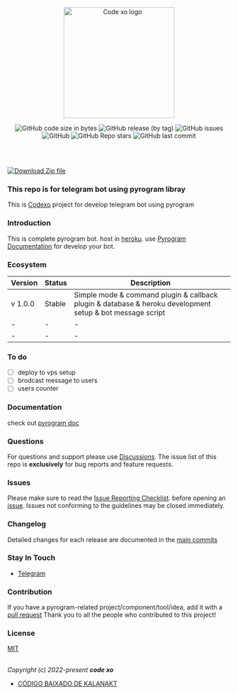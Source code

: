 <p align="center"><a href="https://thecodexo.com" target="_blank" rel="noopener noreferrer"><img width="250" src="https://github.com/kalanakt/Pyrogram-Telegram-Bot-Template/blob/main/pic/logo_transparent_1100x300.png" alt="Code xo logo"></a></p>

<!-- <p align='center'>
  <img alt="GitHub Sparkline" src="https://stars.medv.io/kalanakt/Pyrogram-Telegram-Bot-Template.svg">
</p> -->
<p align="center">
  <img alt="GitHub code size in bytes" src="https://img.shields.io/github/languages/code-size/kalanakt/Pyrogram-Telegram-Bot-Template?logo=files&logoColor=f72585&style=social">
  <img alt="GitHub release (by tag)" src="https://img.shields.io/github/downloads/kalanakt/Pyrogram-Telegram-Bot-Template/v1.0.0/total?color=90dbf4&logo=arlo&style=social">
  <img alt="GitHub issues" src="https://img.shields.io/github/issues-raw/kalanakt/Pyrogram-Telegram-Bot-Template?color=8eecf5&logo=anaconda&logoColor=06d6a0&style=social">
  <img alt="GitHub" src="https://img.shields.io/github/license/kalanakt/Pyrogram-Telegram-Bot-Template?logo=adguard&logoColor=390099&style=social">
  <img alt="GitHub Repo stars" src="https://img.shields.io/github/stars/kalanakt/Pyrogram-Telegram-Bot-Template?color=90e0ef&logoColor=ff4d6d&style=social">
  <img alt="GitHub last commit" src="https://img.shields.io/github/last-commit/kalanakt/Pyrogram-Telegram-Bot-Template?logo=electron&logoColor=89fc00&style=social">
</p>
<br><br>

<a href="https://github.com/kalanakt/Pyrogram-Telegram-Bot-Template/archive/refs/tags/v1.0.0.zip"><img alt="Download Zip file" src="https://img.shields.io/github/downloads/kalanakt/Pyrogram-Telegram-Bot-Template/v1.0.0/total?color=caf0f8&label=Download%20As%20Zip%20v1.0.0&logo=Files&logoColor=caf0f8&style=for-the-badge"></a>

<h3>This repo is for telegram bot using pyrogram libray</h3>
<p>This is <a href="https://thecodexo.com" target="_blank" rel="noopener noreferrer">Codexo</a> project for develop telegram bot using pyrogram</p>

<h3>Introduction</h3>
<p>This is complete pyrogram bot. host in <a href="https://dashboard.heroku.com/" target="_blank" rel="noopener noreferrer">heroku</a>. use <a href="https://docs.pyrogram.org" target="_blank" rel="noopener noreferrer">Pyrogram Documentation</a> for develop your bot.</p>

<h3>Ecosystem</h3>

| Version              | Status                | Description                                                                                                               |
| -------------------- | --------------------- | ------------------------------------------------------------------------------------------------------------------------- |
| v 1.0.0              | Stable                | Simple mode & command plugin & callback plugin & database & heroku development setup & bot message script                 |
|           -          |           -           | -                                                                                                                         |
|           -          |           -           | -                                                                                                                         |

<h3>To do</h3>

 * [ ] deploy to vps setup
 * [ ] brodcast message to users
 * [ ] users counter 
 
<h3>Documentation</h3>

<p>check out <a href="https://docs.pyrogram.org" target="_blank" rel="noopener noreferrer">pyrogram doc</a></p>

<h3>Questions</h3>

<p>For questions and support please use <a href="https://github.com/kalanakt/Pyrogram-Telegram-Bot-Template/discussions" target="_blank" rel="noopener noreferrer">Discussions</a>. The issue list of this repo is <strong>exclusively</strong> for bug reports and feature requests.</p>

<h3>Issues</h3>

<p>Please make sure to read the <a href="https://github.com/kalanakt/Pyrogram-Telegram-Bot-Template/discussions/categories/issue-reporting-checklist" target="_blank" rel="noopener noreferrer">Issue Reporting Checklist</a>. before opening an <a href="https://github.com/kalanakt/Pyrogram-Telegram-Bot-Template/issues" target="_blank" rel="noopener noreferrer">issue</a>. Issues not conforming to the guidelines may be closed immediately.</p>

<h3>Changelog</h3>

<p>Detailed changes for each release are documented in the <a href="https://github.com/kalanakt/Pyrogram-Telegram-Bot-Template/commits/main" target="_blank" rel="noopener noreferrer">main commits</a></p> 

<h3>Stay In Touch</h3>

- [Telegram](https://t.me/TMWAD)

<h3>Contribution</h3>

<p>If you have a pyrogram-related project/component/tool/idea, add it with a <a href="https://github.com/kalanakt/Pyrogram-Telegram-Bot-Template/pulls" target="_blank" rel="noopener noreferrer">pull request</a> Thank you to all the people who contributed to this project!</p>

<h3>License</h3>

[MIT](https://opensource.org/licenses/MIT)

<br>
<em align='center'>Copyright (c) 2022-present <strong>code xo</strong></em>

* [CÓDIGO BAIXADO DE KALANAKT](https://github.com/kalanakt/Pyrogram-Telegram-Bot-Template)
